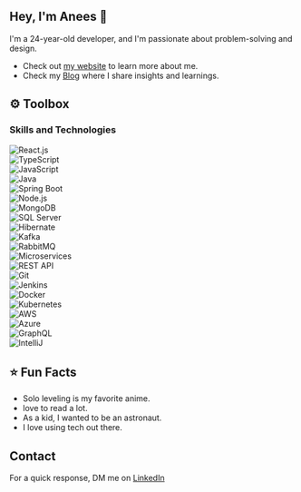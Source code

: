 <!---
anees1203/anees1203: A 🌟 repository that mirrors my journey as a programmer, offering a glimpse into my growth and passion. Explore my evolution!
Let's connect and turn ideas into reality. Reach out to me for discussions that transcend the ordinary, and let's embark on a journey of innovation together.
--->

## Hey, I'm Anees 👋 
I'm a 24-year-old developer, and I'm passionate about problem-solving and design.
- Check out [my website](www.aneesshaik.com) to learn more about me.
- Check my [Blog]() where I share insights and learnings.

## ⚙️ Toolbox

### Skills and Technologies
![React.js](https://img.shields.io/badge/-React.js-61DAFB?style=for-the-badge&logo=react&logoColor=white)  
![TypeScript](https://img.shields.io/badge/-TypeScript-3178C6?style=for-the-badge&logo=typescript&logoColor=white)  
![JavaScript](https://img.shields.io/badge/-JavaScript-F7DF1E?style=for-the-badge&logo=javascript&logoColor=black)  
![Java](https://img.shields.io/badge/-Java-007396?style=for-the-badge&logo=java&logoColor=white)  
![Spring Boot](https://img.shields.io/badge/-Spring_Boot-6DB33F?style=for-the-badge&logo=spring-boot&logoColor=white)  
![Node.js](https://img.shields.io/badge/-Node.js-339933?style=for-the-badge&logo=node.js&logoColor=white)  
![MongoDB](https://img.shields.io/badge/-MongoDB-47A248?style=for-the-badge&logo=mongodb&logoColor=white)  
![SQL Server](https://img.shields.io/badge/-SQL_Server-CC2927?style=for-the-badge&logo=microsoft-sql-server&logoColor=white)  
![Hibernate](https://img.shields.io/badge/-Hibernate-2C3E50?style=for-the-badge&logo=hibernate&logoColor=white)  
![Kafka](https://img.shields.io/badge/-Kafka-231F20?style=for-the-badge&logo=apache-kafka&logoColor=white)  
![RabbitMQ](https://img.shields.io/badge/-RabbitMQ-FF6600?style=for-the-badge&logo=rabbitmq&logoColor=white)  
![Microservices](https://img.shields.io/badge/-Microservices-00B0B9?style=for-the-badge&logo=docker&logoColor=white)  
![REST API](https://img.shields.io/badge/-REST_API-00A9E0?style=for-the-badge&logo=rest&logoColor=white)  
![Git](https://img.shields.io/badge/-Git-F05032?style=for-the-badge&logo=git&logoColor=white)  
![Jenkins](https://img.shields.io/badge/-Jenkins-D24939?style=for-the-badge&logo=jenkins&logoColor=white)  
![Docker](https://img.shields.io/badge/-Docker-2496ED?style=for-the-badge&logo=docker&logoColor=white)  
![Kubernetes](https://img.shields.io/badge/-Kubernetes-326CE5?style=for-the-badge&logo=kubernetes&logoColor=white)  
![AWS](https://img.shields.io/badge/-AWS-232F3E?style=for-the-badge&logo=amazon-aws&logoColor=white)  
![Azure](https://img.shields.io/badge/-Azure-0078D4?style=for-the-badge&logo=microsoft-azure&logoColor=white)  
![GraphQL](https://img.shields.io/badge/-GraphQL-E10098?style=for-the-badge&logo=graphql&logoColor=white)  
![IntelliJ](https://img.shields.io/badge/-IntelliJ_IDEA-000000?style=for-the-badge&logo=intellij-idea&logoColor=white)




## ⭐ Fun Facts
- Solo leveling is my favorite anime.
- love to read a lot. 
- As a kid, I wanted to be an astronaut.
- I love using tech out there.

## Contact
For a quick response, DM me on [LinkedIn](https://www.linkedin.com/in/anees-shaik-327267210/)
